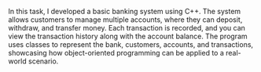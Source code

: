 In this task, I developed a basic banking system using C++. The system allows customers to manage multiple accounts, where they can deposit, withdraw, and transfer money. Each transaction is recorded, and you can view the transaction history along with the account balance. The program uses classes to represent the bank, customers, accounts, and transactions, showcasing how object-oriented programming can be applied to a real-world scenario.
